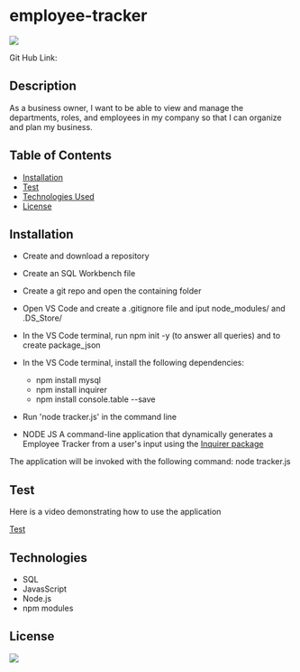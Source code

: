 # employee-tracker

[![](https://img.shields.io/badge/javascript-100%25-blue)]()

Git Hub Link: 


## Description
As a business owner, I want to be able to view and manage the departments, roles, and employees in my company so that I can organize and plan my business.


## Table of Contents
* [Installation](#installation)
* [Test](#Test)
* [Technologies Used](#technologies)
* [License](#license)


## Installation
- Create and download a repository

- Create an SQL Workbench file 

- Create a git repo and open the containing folder

- Open VS Code and create a .gitignore file and iput node_modules/ and .DS_Store/

- In the VS Code terminal, run npm init -y (to answer all queries) and to create package_json

- In the VS Code terminal, install the following dependencies:
    - npm install mysql
    - npm install inquirer
    - npm install console.table --save

- Run 'node tracker.js' in the command line

- NODE JS
A command-line application that dynamically generates a Employee Tracker from a user's input using the [Inquirer package](https://www.npmjs.com/package/inquirer)
  
The application will be invoked with the following command: node tracker.js


## Test
Here is a video demonstrating how to use the application

[Test](https://youtu.be/ylcCpoGMhkg) 


## Technologies
- SQL
- JavasScript
- Node.js
- npm modules


## License

[![](https://img.shields.io/npm/l/inquirer)]()
